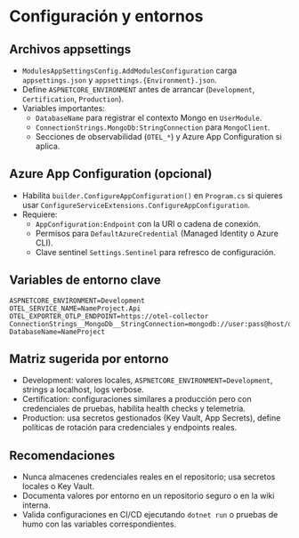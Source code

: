 # Configuración y entornos

## Archivos appsettings
- `ModulesAppSettingsConfig.AddModulesConfiguration` carga `appsettings.json` y `appsettings.{Environment}.json`.
- Define `ASPNETCORE_ENVIRONMENT` antes de arrancar (`Development`, `Certification`, `Production`).
- Variables importantes:
  - `DatabaseName` para registrar el contexto Mongo en `UserModule`.
  - `ConnectionStrings.MongoDb:StringConnection` para `MongoClient`.
  - Secciones de observabilidad (`OTEL_*`) y Azure App Configuration si aplica.

## Azure App Configuration (opcional)
- Habilita `builder.ConfigureAppConfiguration()` en `Program.cs` si quieres usar `ConfigureServiceExtensions.ConfigureAppConfiguration`.
- Requiere:
  - `AppConfiguration:Endpoint` con la URI o cadena de conexión.
  - Permisos para `DefaultAzureCredential` (Managed Identity o Azure CLI).
  - Clave sentinel `Settings.Sentinel` para refresco de configuración.

## Variables de entorno clave
```
ASPNETCORE_ENVIRONMENT=Development
OTEL_SERVICE_NAME=NameProject.Api
OTEL_EXPORTER_OTLP_ENDPOINT=https://otel-collector
ConnectionStrings__MongoDb__StringConnection=mongodb://user:pass@host/db
DatabaseName=NameProject
```

## Matriz sugerida por entorno
- Development: valores locales, `ASPNETCORE_ENVIRONMENT=Development`, strings a localhost, logs verbose.
- Certification: configuraciones similares a producción pero con credenciales de pruebas, habilita health checks y telemetría.
- Production: usa secretos gestionados (Key Vault, App Secrets), define políticas de rotación para credenciales y endpoints reales.

## Recomendaciones
- Nunca almacenes credenciales reales en el repositorio; usa secretos locales o Key Vault.
- Documenta valores por entorno en un repositorio seguro o en la wiki interna.
- Valida configuraciones en CI/CD ejecutando `dotnet run` o pruebas de humo con las variables correspondientes.
